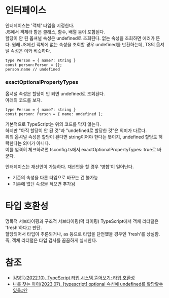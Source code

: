 # 인터페이스

인터페이스는 '객체' 타입을 지정한다.  
JS에서 객체라 함은 클래스, 함수, 배열 등이 포함된다.  
할당이 안 된 옵셔널 속성은 undefined로 조회된다. 없는 속성을 조회하면 에러가 뜬다.
원래 JS에선 객체에 없는 속성을 조회할 경우 undefined를 반환하는데, TS의 옵셔널 속성은 이와 비슷하다.  
```
type Person = { name?: string }
const person:Person = {}; 
person.name // undefined
```

### exactOptionalPropertyTypes

옵셔널 속성은 할당이 안 되면 undefined로 조회된다.  
아래의 코드를 보자.

```
type Person = { name?: string }
const person: Person = { name: undefined };
```

기본적으로 TypeScript는 위의 코드를 막지 않는다.  
하지만 "아직 할당이 안 된 것"과 "undefined로 할당한 것"은 의미가 다르다.  
위의 옵셔널 속성은 할당이 된다면 string이어야 한다는 뜻이지, undefined 할당도 허락한다는 의미가 아니다.  
이를 엄격히 체크하려면 tsconfig.ts에서 exactOptionalPropertyTypes: true로 바꾼다.  

인터페이스는 재선언이 가능하다. 재선언을 할 경우 '병합'이 일어난다.  
- 기존의 속성을 다른 타입으로 바꾸는 건 불가능
- 기존에 없던 속성을 적으면 추가됨

# 타입 호환성

명목적 서브타이핑과 구조적 서브타이핑(덕 타이핑)
TypeScript에서 객체 리터럴은 'fresh'하다고 판단.  
할당되어서 타입이 추론되거나, as 등으로 타입을 단언했을 경우엔 'fresh'를 상실함.  
즉, 객체 리터럴은 타입 검사를 꼼꼼하게 실시한다.

# 참조

- [김병묵(2022.10). TypeScript 타입 시스템 뜯어보기: 타입 호환성](https://toss.tech/article/typescript-type-compatibility)
- [나를 찾는 아이(2023.07). [typescript] optional 속성에 undefined를 할당할수 있을까?](https://trend21c.tistory.com/2332)
